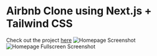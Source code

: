 # Airbnb Clone using Next.js + Tailwind CSS 
Check out the project [here](https://airbnb-clone-kohl-chi.vercel.app/)
![Homepage Screenshot](/screenshots/homepage.png?raw=true "Homepage")
![Homepage Fullscreen Screenshot](/screenshots/homepage-fullscreen.png?raw=true "Homepage Fullscreen")

